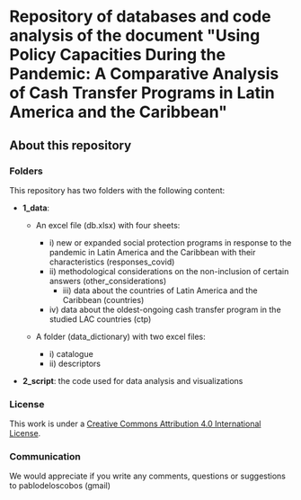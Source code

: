 # Repository of databases and code analysis of the document "Using Policy Capacities During the Pandemic: A Comparative Analysis of Cash Transfer Programs in Latin America and the Caribbean"

## About this repository

### Folders
This repository has two folders with the following content:

- **1_data**:
	- An excel file (db.xlsx) with four sheets:
		- i) new or expanded social protection programs in response to the pandemic in Latin America and the Caribbean with their characteristics (responses_covid)
		- ii) methodological considerations on the non-inclusion of certain answers (other_considerations)
    		- iii) data about the countries of Latin America and the Caribbean (countries)
		- iv) data about the oldest-ongoing cash transfer program in the studied LAC countries (ctp)

	- A folder (data_dictionary) with two excel files:
		- i) catalogue
		- ii) descriptors
		
- **2_script**: the code used for data analysis and visualizations

### License
This work is under a [Creative Commons Attribution 4.0 International License](https://creativecommons.org/licenses/by/4.0/).


### Communication

We would appreciate if you write any comments, questions or suggestions to pablodeloscobos (gmail)
